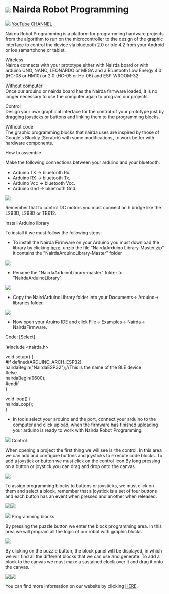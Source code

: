   
  # ![](https://www.nairda.com.mx/TopicForumResources/miniIcon.png)   Nairda Robot Programming 




![](https://www.nairda.com.mx/TopicForumResources/youtube.png)  [YouTube CHANNEL](https://www.youtube.com/channel/UCfOz0bfkMNRf96p4787bPTQ)  
  
Nairda Robot Programming is a platform for programming hardware projects from the algorithm to run on the microcontroller to the design of the graphic interface to control the device via bluetooth 2.0 or ble 4.2 from your Android or Ios samartphone or tablet.  
  
  
Wireless  
Nairda connects with your prototype either with Nairda board or with arduino UNO, NANO, LEONARDO or MEGA and a Bluetooth Low Energy 4.0 (HC-08 or HM10) or 2.0 (HC-05 or Hc-06) and ESP WROOM-32.  
  
Without computer  
Once our arduino or nairda board has the Nairda firmware loaded, it is no longer necessary to use the computer again to program our projects.  
  
  
Control  
Design your own graphical interface for the control of your prototype just by dragging joysticks or buttons and linking them to the programming blocks.  
  
  
Without code  
The graphic programming blocks that nairda uses are inspired by those of Google's Blockly (Scratch) with some modifications, to work better with hardware components.  
  
How to assemble  
  
Make the following connections between your arduino and your bluetooth:  
  

-   Arduino TX -> bluetooth Rx.
-   Arduino RX -> bluetooth Tx.
-   Arduino Vcc -> bluetooth Vcc.
-   Arduino Gnd -> bluetooth Gnd.

  
![](https://www.nairda.com.mx/TopicForumResources/supported.png)  
  
Remember that to control DC motors you must connect an h bridge like the L293D, L298D or TB612.  
  
  
  
Install Arduino library  
  
To install it we must follow the following steps:  
  

-   To install the Nairda Firmware on your Arduino you must download the library by clicking  [here](https://github.com/semakers/NairdaArduinoLibrary/archive/master.zip), unzip the file "NairdaArduino Library-Master.zip" it contains the "NairdaArduinoLibrary-Master" folder

  
![](https://www.nairda.com.mx/assets/img/install-arduino/unzip_folder.png)  
  

-   Rename the "NairdaArduinoLibrary-master" folder to "NairdaArduinoLibrary".

  
![](https://www.nairda.com.mx/assets/img/install-arduino/rename_folder.png)  
  

-   Copy the NairdArduinoLibrary folder into your Documents-> Arduino-> libraries folder.

  
![](https://www.nairda.com.mx/assets/img/install-arduino/libraries_folder.png)  
  

-   Now open your Aruino IDE and click File-> Examples-> Nairda-> NairdaFirmware.

  

Code:  [Select]

`#include <nairda.h>  
  
  
void setup() {  
#if defined(ARDUINO_ARCH_ESP32)  
nairdaBegin("NairdaESP32");//This is the name of the BLE device  
#else  
nairdaBegin(9600);  
#endif  
}  
  
void loop() {  
nairdaLoop();  
}`  
  

-   In tools select your arduino and the port, connect your arduino to the computer and click upload, when the firmware has finished uploading your arduino is ready to work with Nairda Robot Programming.

  
![](https://www.nairda.com.mx/TopicForumResources/control.png)  Control  
  
When opening a project the first thing we will see is the control. In this area we can add and configure buttons and joysticks to execute code blocks. To add a joystick or button we must click on the control icon.By long pressing on a button or joystick you can drag and drop onto the canvas.  
  
![](https://www.nairda.com.mx/TopicForumResources/controlProject.gif)  
  
To assign programming blocks to buttons or joysticks, we must click on them and select a block, remember that a joystick is a set of four buttons and each button has an event when pressed and another when released.  
  
![](https://www.nairda.com.mx/TopicForumResources/configJoistick.gif)![](https://www.nairda.com.mx/TopicForumResources/configButton.gif)  
  
  
![](https://www.nairda.com.mx/TopicForumResources/puzzle.png)  Programming blocks  
  
By pressing the puzzle button we enter the block programming area. In this area we will program all the logic of our robot with graphic blocks.  
  
![](https://www.nairda.com.mx/TopicForumResources/enterBlocks.gif)  
  
By clicking on the puzzle button, the block panel will be displayed, in which we will find all the different blocks that we can use and generate. To add a block to the canvas we must make a sustained clock over it and drag it onto the canvas.  
  
![](https://www.nairda.com.mx/TopicForumResources/blockTypes.gif)![](https://www.nairda.com.mx/TopicForumResources/dragBlock.gif)  
  
  
You can find more information on our website by clicking  [HERE](http://www.nairda.com.mx/).